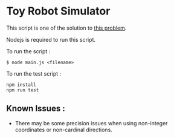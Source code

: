 Toy Robot Simulator
===================

This script is one of the solution to [this problem](PROBLEM.md).

Nodejs is required to run this script.

To run the script :
```
$ node main.js <filename>
```

To run the test script :
```
npm install
npm run test
```

## Known Issues :
- There may be some precision issues when using non-integer coordinates or non-cardinal directions.
